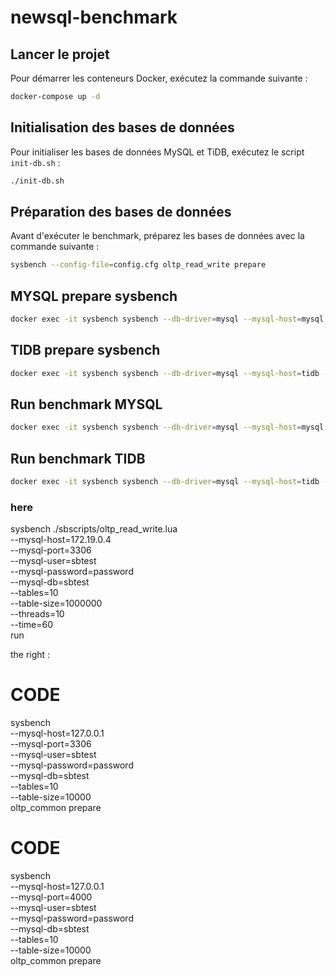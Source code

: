 # newsql-benchmark

## Lancer le projet

Pour démarrer les conteneurs Docker, exécutez la commande suivante :
```bash
docker-compose up -d
```

## Initialisation des bases de données

Pour initialiser les bases de données MySQL et TiDB, exécutez le script `init-db.sh` :
```bash
./init-db.sh
```

## Préparation des bases de données

Avant d'exécuter le benchmark, préparez les bases de données avec la commande suivante :
```bash
sysbench --config-file=config.cfg oltp_read_write prepare
```



## MYSQL prepare sysbench
```bash
docker exec -it sysbench sysbench --db-driver=mysql --mysql-host=mysql --mysql-user=sbtest --mysql-password=password --mysql-db=sbtest --tables=10 --table-size=1000000 oltp_read_write prepare
```

## TIDB prepare sysbench
```bash
docker exec -it sysbench sysbench --db-driver=mysql --mysql-host=tidb --mysql-user=sbtest --mysql-password=password --mysql-db=sbtest --tables=10 --table-size=1000000 oltp_read_write prepare prepare
```

## Run benchmark MYSQL
```bash
docker exec -it sysbench sysbench --db-driver=mysql --mysql-host=mysql --mysql-user=sbtest --mysql-password=password --mysql-db=sbtest --threads=4 --time=60 --report-interval=10 oltp_read_write run
```

## Run benchmark TIDB
```bash
docker exec -it sysbench sysbench --db-driver=mysql --mysql-host=tidb --mysql-user=sbtest --mysql-password=password --mysql-db=sbtest --threads=4 --time=60 --report-interval=10 oltp_read_write run
```




### here

sysbench ./sbscripts/oltp_read_write.lua \
  --mysql-host=172.19.0.4 \
  --mysql-port=3306 \
  --mysql-user=sbtest \
  --mysql-password=password \
  --mysql-db=sbtest \
  --tables=10 \
  --table-size=1000000 \
  --threads=10 \
  --time=60 \
  run


the right :

# CODE
sysbench \
  --mysql-host=127.0.0.1 \
  --mysql-port=3306 \
  --mysql-user=sbtest \
  --mysql-password=password \
  --mysql-db=sbtest \
  --tables=10 \
  --table-size=10000 \
  oltp_common prepare 

# CODE
sysbench \
  --mysql-host=127.0.0.1 \
  --mysql-port=4000 \
  --mysql-user=sbtest \
  --mysql-password=password \
  --mysql-db=sbtest \
  --tables=10 \
  --table-size=10000 \
  oltp_common prepare 